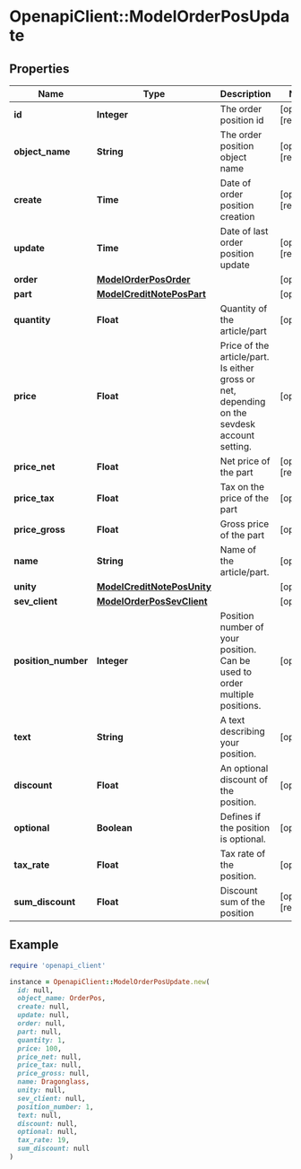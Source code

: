 # OpenapiClient::ModelOrderPosUpdate

## Properties

| Name | Type | Description | Notes |
| ---- | ---- | ----------- | ----- |
| **id** | **Integer** | The order position id | [optional][readonly] |
| **object_name** | **String** | The order position object name | [optional][readonly] |
| **create** | **Time** | Date of order position creation | [optional][readonly] |
| **update** | **Time** | Date of last order position update | [optional][readonly] |
| **order** | [**ModelOrderPosOrder**](ModelOrderPosOrder.md) |  | [optional] |
| **part** | [**ModelCreditNotePosPart**](ModelCreditNotePosPart.md) |  | [optional] |
| **quantity** | **Float** | Quantity of the article/part | [optional] |
| **price** | **Float** | Price of the article/part. Is either gross or net, depending on the sevdesk account setting. | [optional] |
| **price_net** | **Float** | Net price of the part | [optional][readonly] |
| **price_tax** | **Float** | Tax on the price of the part | [optional] |
| **price_gross** | **Float** | Gross price of the part | [optional] |
| **name** | **String** | Name of the article/part. | [optional] |
| **unity** | [**ModelCreditNotePosUnity**](ModelCreditNotePosUnity.md) |  | [optional] |
| **sev_client** | [**ModelOrderPosSevClient**](ModelOrderPosSevClient.md) |  | [optional] |
| **position_number** | **Integer** | Position number of your position. Can be used to order multiple positions. | [optional] |
| **text** | **String** | A text describing your position. | [optional] |
| **discount** | **Float** | An optional discount of the position. | [optional] |
| **optional** | **Boolean** | Defines if the position is optional. | [optional] |
| **tax_rate** | **Float** | Tax rate of the position. | [optional] |
| **sum_discount** | **Float** | Discount sum of the position | [optional][readonly] |

## Example

```ruby
require 'openapi_client'

instance = OpenapiClient::ModelOrderPosUpdate.new(
  id: null,
  object_name: OrderPos,
  create: null,
  update: null,
  order: null,
  part: null,
  quantity: 1,
  price: 100,
  price_net: null,
  price_tax: null,
  price_gross: null,
  name: Dragonglass,
  unity: null,
  sev_client: null,
  position_number: 1,
  text: null,
  discount: null,
  optional: null,
  tax_rate: 19,
  sum_discount: null
)
```

